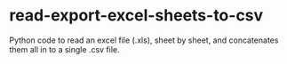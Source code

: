 # read-export-excel-sheets-to-csv
Python code to read an excel file (.xls), sheet by sheet, and concatenates them all in to a single .csv file.
